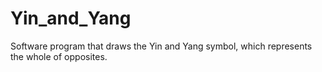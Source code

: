 # Yin_and_Yang
 Software program that draws the Yin and Yang symbol, which represents the whole of opposites.
